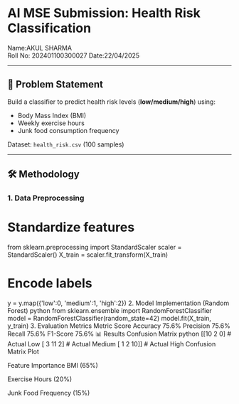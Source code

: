 # AI MSE Submission: Health Risk Classification
Name:AKUL SHARMA  
Roll No:  202401100300027
Date:22/04/2025 

---

## 🎯 Problem Statement
Build a classifier to predict health risk levels (**low/medium/high**) using:
- Body Mass Index (BMI)
- Weekly exercise hours
- Junk food consumption frequency

Dataset: `health_risk.csv` (100 samples)

---

## 🛠 Methodology
### 1. Data Preprocessing
# Standardize features
from sklearn.preprocessing import StandardScaler
scaler = StandardScaler()
X_train = scaler.fit_transform(X_train)

# Encode labels
y = y.map({'low':0, 'medium':1, 'high':2})
2. Model Implementation (Random Forest)
python
from sklearn.ensemble import RandomForestClassifier
model = RandomForestClassifier(random_state=42)
model.fit(X_train, y_train)
3. Evaluation Metrics
Metric	Score
Accuracy	75.6%
Precision	75.6%
Recall	75.6%
F1-Score	75.6%
📊 Results
Confusion Matrix
python
[[10  2  0]  # Actual Low
 [ 3 11  2]  # Actual Medium
 [ 1  2 10]] # Actual High
Confusion Matrix Plot

Feature Importance
BMI (65%)

Exercise Hours (20%)

Junk Food Frequency (15%)
